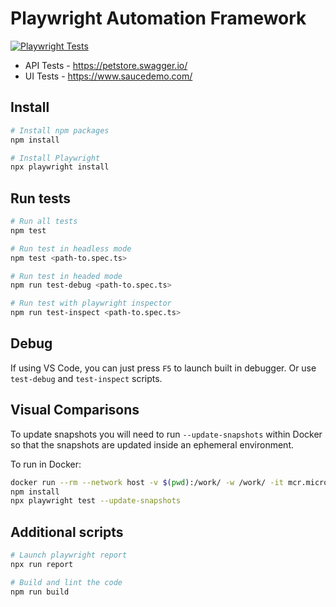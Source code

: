 # Playwright Automation Framework

[![Playwright Tests](https://github.com/charles-nwokotubo/playwright-automation-framework/actions/workflows/playwright.yml/badge.svg)](https://github.com/charles-nwokotubo/playwright-automation-framework/actions/workflows/playwright.yml)

- API Tests - https://petstore.swagger.io/
- UI Tests - https://www.saucedemo.com/

## Install

```bash
# Install npm packages
npm install

# Install Playwright
npx playwright install
```

## Run tests

```bash
# Run all tests
npm test

# Run test in headless mode
npm test <path-to.spec.ts>

# Run test in headed mode
npm run test-debug <path-to.spec.ts>

# Run test with playwright inspector
npm run test-inspect <path-to.spec.ts>
```

## Debug

If using VS Code, you can just press `F5` to launch built in debugger. Or use `test-debug` and `test-inspect` scripts.

## Visual Comparisons

To update snapshots you will need to run `--update-snapshots` within Docker so that the snapshots are updated inside an ephemeral environment.

To run in Docker:

```bash
docker run --rm --network host -v $(pwd):/work/ -w /work/ -it mcr.microsoft.com/playwright /bin/bash
npm install
npx playwright test --update-snapshots
```

## Additional scripts

```bash
# Launch playwright report
npx run report

# Build and lint the code
npm run build